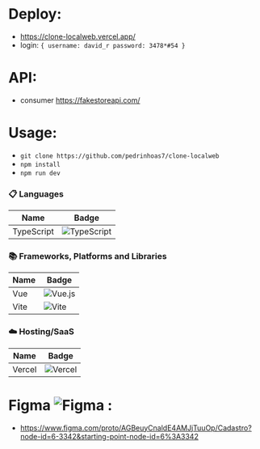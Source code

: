 
# Deploy:
 - https://clone-localweb.vercel.app/
 - login:  `{
  username: david_r
  password: 3478*#54
 }`

# API: 
- consumer https://fakestoreapi.com/

# Usage:
- `git clone https://github.com/pedrinhoas7/clone-localweb`
- `npm install`
- `npm run dev`

### 📋 Languages
| Name          | Badge                                                                                                                                                                                                                                                   |
| ------------- | ------------------------------------------------------------------------------------------------------------------------------- | 
| TypeScript  | ![TypeScript](https://img.shields.io/badge/typescript-%23007ACC.svg?style=for-the-badge&logo=typescript&logoColor=white)|

### 📚 Frameworks, Platforms and Libraries
| Name          | Badge                                                                                                                                                                                                                                                   |
| ------------- | ------------------------------------------------------------------------------------------------------------------------------- | 
| Vue  | ![Vue.js](https://img.shields.io/badge/vuejs-%2335495e.svg?style=for-the-badge&logo=vuedotjs&logoColor=%234FC08D)| 
| Vite  | ![Vite](https://img.shields.io/badge/vite-%23646CFF.svg?style=for-the-badge&logo=vite&logoColor=white)| 

### ☁️ Hosting/SaaS
| Name          | Badge                                                                                                                                                                                                                                                     |
| ------------- | ------------------------------------------------------------------------------------------------------------------------------- |
| Vercel         | ![Vercel](https://img.shields.io/badge/vercel-%23000000.svg?style=for-the-badge&logo=vercel&logoColor=white)                    |


# Figma ![Figma](https://img.shields.io/badge/figma-%23F24E1E.svg?style=for-the-badge&logo=figma&logoColor=white) :
- https://www.figma.com/proto/AGBeuyCnaldE4AMJjTuuOp/Cadastro?node-id=6-3342&starting-point-node-id=6%3A3342

